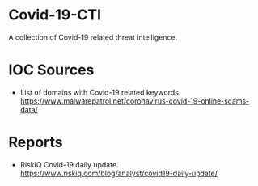 # Covid-19-CTI
A collection of Covid-19 related threat intelligence.

# IOC Sources

- List of domains with Covid-19 related keywords. https://www.malwarepatrol.net/coronavirus-covid-19-online-scams-data/

# Reports

- RiskIQ Covid-19 daily update. https://www.riskiq.com/blog/analyst/covid19-daily-update/
